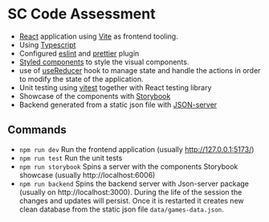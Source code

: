 # SC Code Assessment

- [React](https://reactjs.org/) application using [Vite](https://vitejs.dev/) as frontend tooling.
- Using [Typescript](https://www.typescriptlang.org/)
- Configured [eslint](https://eslint.org/) and [prettier](https://prettier.io/) plugin
- [Styled components](https://styled-components.com/) to style the visual components.
- use of [useReducer](https://es.reactjs.org/docs/hooks-reference.html#usereducer) hook to manage state and handle the actions in order to modify the state of the application.
- Unit testing using [vitest](https://vitest.dev/) together with React testing library
- Showcase of the components with [Storybook](https://storybook.js.org/)
- Backend generated from a static json file with [JSON-server](https://github.com/typicode/json-server)

## Commands

- `npm run dev` Run the frontend application (usually http://127.0.0.1:5173/)
- `npm run test` Run the unit tests
- `npm run storybook` Spins a server with the components Storybook showcase (usually http://localhost:6006)
- `npm run backend` Spins the backend server with Json-server package (usually on http://localhost:3000). During the life of the session the changes and updates will persist. Once it is restarted it creates new clean database from the static json file `data/games-data.json`.
